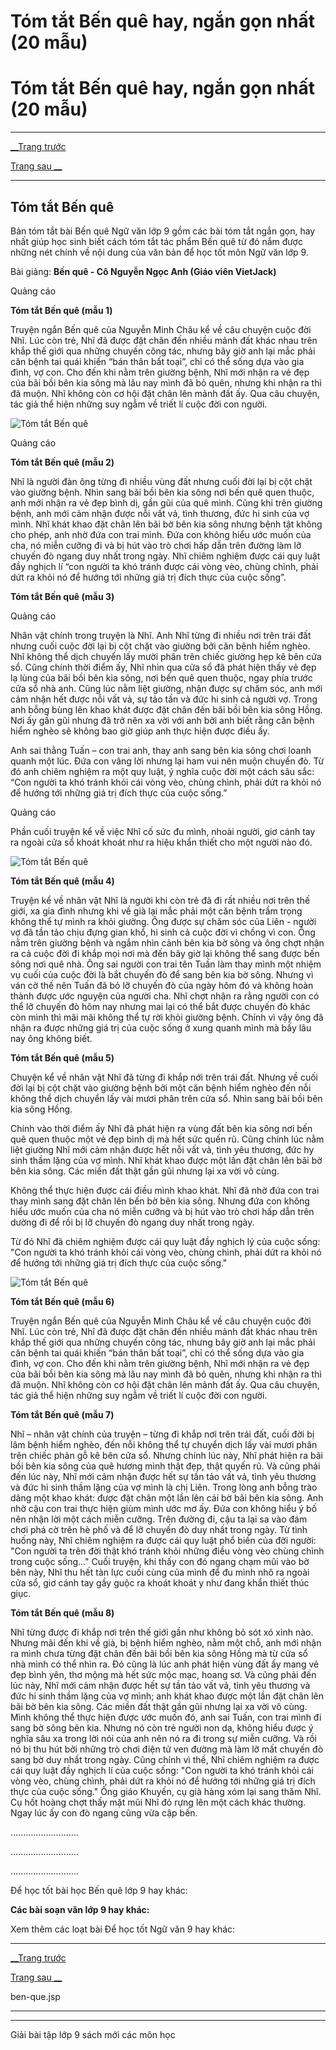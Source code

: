 # Tóm tắt Bến quê hay, ngắn gọn nhất (20 mẫu)

# Tóm tắt Bến quê hay, ngắn gọn nhất (20 mẫu)

* * *

[__Trang trước](https://vietjack.com/soan-van-lop-9/ben-que.jsp)

[Trang sau __](https://vietjack.com/soan-van-lop-9/ben-que.jsp)

* * *

## Tóm tắt Bến quê

Bản tóm tắt bài Bến quê Ngữ văn lớp 9 gồm các bài tóm tắt ngắn gọn, hay nhất giúp học sinh biết cách tóm tắt tác phẩm Bến quê từ đó nắm được những nét chính về nội dung của văn bản để học tốt môn Ngữ văn lớp 9.

Bài giảng: **Bến quê - Cô Nguyễn Ngọc Anh (Giáo viên VietJack)**

Quảng cáo

**Tóm tắt Bến quê (mẫu 1)**

Truyện ngắn Bến quê của Nguyễn Minh Châu kể về câu chuyện cuộc đời Nhĩ. Lúc còn trẻ, Nhĩ đã được đặt chân đến nhiều mảnh đất khác nhau trên khắp thế giới qua những chuyến công tác, nhưng bây giờ anh lại mắc phải căn bệnh tai quái khiến “bán thân bất toại”, chỉ có thể sống dựa vào gia đình, vợ con. Cho đến khi nằm trên giường bệnh, Nhĩ mới nhận ra vẻ đẹp của bãi bồi bên kia sông mà lâu nay mình đã bỏ quên, nhưng khi nhận ra thì đã muộn. Nhĩ không còn cơ hội đặt chân lên mảnh đất ấy. Qua câu chuyện, tác giả thể hiện những suy ngẫm về triết lí cuộc đời con người.

![Tóm tắt Bến quê](https://vietjack.com/soan-van-lop-9/images/tom-tat-ben-que-abs1.png)

Quảng cáo

**Tóm tắt Bến quê (mẫu 2)**

Nhĩ là người đàn ông từng đi nhiều vùng đất nhưng cuối đời lại bị cột chặt vào giường bệnh. Nhìn sang bãi bồi bên kia sông nơi bến quê quen thuộc, anh mới nhận ra vẻ đẹp bình dị, gần gũi của quê mình. Cũng khi trên giường bệnh, anh mới cảm nhận được nỗi vất vả, tình thương, đức hi sinh của vợ mình. Nhĩ khát khao đặt chân lên bãi bờ bên kia sông nhưng bệnh tật không cho phép, anh nhờ đứa con trai mình. Đứa con không hiểu ước muốn của cha, nó miễn cưỡng đi và bị hút vào trò chơi hấp dẫn trên đường làm lỡ chuyến đò ngang duy nhất trong ngày. Nhĩ chiêm nghiệm được cái quy luật đầy nghịch lí “con người ta khó tránh được cái vòng vèo, chùng chình, phải dứt ra khỏi nó để hướng tới những giá trị đích thực của cuộc sống”.

**Tóm tắt Bến quê (mẫu 3)**

Quảng cáo

Nhân vật chính trong truyện là Nhĩ. Anh Nhĩ từng đi nhiều nơi trên trái đất nhưng cuối cuộc đời lại bị cột chặt vào giường bởi căn bệnh hiểm nghèo. Nhĩ không thể dịch chuyển lấy mười phân trên chiếc giường hẹp kê bên cửa sổ. Cũng chính thời điểm ấy, Nhĩ nhìn qua cửa sổ đã phát hiện thấy vẻ đẹp lạ lùng của bãi bồi bên kia sông, nơi bến quê quen thuộc, ngay phía trước cửa sổ nhà anh. Cũng lúc nằm liệt giường, nhận được sự chăm sóc, anh mới cảm nhận hết được nỗi vất vả, sự tảo tần và đức hi sinh cả người vợ. Trong anh bỗng bùng lên khao khát được đặt chân đến bãi bồi bên kia sông Hồng. Nơi ấy gần gũi nhưng đã trở nên xa vời với anh bởi anh biết rằng căn bệnh hiểm nghèo sẽ không bao giờ giúp anh thực hiện được điều ấy.

Anh sai thằng Tuấn – con trai anh, thay anh sang bên kia sông chơi loanh quanh một lúc. Đứa con vâng lời nhưng lại ham vui nên muộn chuyến đò. Từ đó anh chiêm nghiệm ra một quy luật, ý nghĩa cuộc đời một cách sâu sắc: “Con người ta khó tránh khỏi cái vòng vèo, chùng chình, phải dứt ra khỏi nó để hướng tới những giá trị đích thực của cuộc sống.”

Quảng cáo

Phần cuối truyện kể về việc Nhĩ cố sức đu mình, nhoài người, giơ cánh tay ra ngoài cửa sổ khoát khoát như ra hiệu khẩn thiết cho một người nào đó.

![Tóm tắt Bến quê](https://vietjack.com/soan-van-lop-9/images/tom-tat-ben-que-abs2.png)

**Tóm tắt Bến quê (mẫu 4)**

Truyện kể về nhân vật Nhĩ là người khi còn trẻ đã đi rất nhiều nơi trên thế giới, xa gia đình nhưng khi về già lại mắc phải một căn bệnh trầm trọng không thể tự mình ra khỏi giường. Ông được sự chăm sóc của Liên - người vợ đã tần tảo chịu đựng gian khổ, hi sinh cả cuộc đời vì chồng vì con. Ông nằm trên giường bệnh và ngắm nhìn cảnh bên kia bờ sông và ông chợt nhận ra cả cuộc đời đi khắp mọi nơi mà đến bây giờ lại không thể sang được bến sông nơi quê nhà. Ông sai người con trai tên Tuấn làm thay mình một nhiệm vụ cuối của cuộc đời là bắt chuyến đò để sang bên kia bờ sông. Nhưng vì ván cờ thế nên Tuấn đã bỏ lỡ chuyến đò của ngày hôm đó và không hoàn thành được ước nguyện của người cha. Nhĩ chợt nhận ra rằng người con có thể lỡ chuyến đò hôm nay nhưng mai lại có thể bắt được chuyến đò khác còn mình thì mãi mãi không thể tự rời khỏi giường bệnh. Chính vì vậy ông đã nhận ra được những giá trị của cuộc sống ở xung quanh mình mà bấy lâu nay ông không biết.

**Tóm tắt Bến quê (mẫu 5)**

Chuyện kể về nhân vật Nhĩ đã từng đi khắp nới trên trái đất. Nhưng về cuối đời lại bị cột chặt vào giường bệnh bởi một căn bệnh hiểm nghèo đến nỗi không thể dịch chuyển lấy vài mươi phân trên cửa sổ. Nhìn sang bãi bồi bên kia sông Hồng. 

Chính vào thời điểm ấy Nhĩ đã phát hiện ra vùng đất bên kia sông nơi bến quê quen thuộc một vẻ đẹp bình dị mà hết sức quến rũ. Cũng chính lúc nằm liệt giường Nhĩ mới cảm nhận được hết nỗi vất vả, tình yêu thương, đức hy sinh thầm lặng của vợ mình. Nhĩ khát khao được một lần đặt chân lên bãi bờ bên kia sông. Các miền đất thật gần gũi nhưng lại xa vời vô cùng. 

Không thể thực hiện được cái điều mình khao khát. Nhĩ đã nhờ đứa con trai thay mình sang đặt chân lên bến bờ bên kia sông. Nhưng đứa con không hiểu ước muốn của cha nó miễn cưỡng và bị hút vào trò chơi hấp dẫn trên dường đi để rồi bị lỡ chuyến đò ngang duy nhất trong ngày. 

Từ đó Nhĩ đã chiêm nghiệm được cái quy luật đầy nghịch lý của cuộc sống: "Con người ta khó tránh khỏi cái vòng vèo, chùng chình, phải dứt ra khỏi nó để hướng tới những giá trị đích thực của cuộc sống." 

![Tóm tắt Bến quê](https://vietjack.com/soan-van-lop-9/images/tom-tat-ben-que-abs3.png)

**Tóm tắt Bến quê (mẫu 6)**

Truyện ngắn Bến quê của Nguyễn Minh Châu kể về câu chuyện cuộc đời Nhĩ. Lúc còn trẻ, Nhĩ đã được đặt chân đến nhiều mảnh đất khác nhau trên khắp thế giới qua những chuyến công tác, nhưng bây giờ anh lại mắc phải căn bệnh tai quái khiến “bán thân bất toại”, chỉ có thể sống dựa vào gia đình, vợ con. Cho đến khi nằm trên giường bệnh, Nhĩ mới nhận ra vẻ đẹp của bãi bồi bên kia sông mà lâu nay mình đã bỏ quên, nhưng khi nhận ra thì đã muộn. Nhĩ không còn cơ hội đặt chân lên mảnh đất ấy. Qua câu chuyện, tác giả thể hiện những suy ngẫm về triết lí cuộc đời con người.

**Tóm tắt Bến quê (mẫu 7)**

Nhĩ – nhân vật chính của truyện – từng đi khắp nơi trên trái đất, cuối đời bị lâm bệnh hiểm nghèo, đến nỗi không thể tự chuyển dịch lấy vài mươi phân trên chiếc phản gỗ kê bên cửa sổ. Nhưng chính lúc này, Nhĩ phát hiện ra bãi bồi bên kia sông của quê hương mình thật đẹp, thật quyến rũ. Và cũng phải đến lúc này, Nhĩ mới cảm nhận được hết sự tần tảo vất vả, tình yêu thương và đức hi sinh thầm lặng của vợ mình là chị Liên. Trong lòng anh bỗng trào dâng một khao khát: được đặt chân một lần lên cái bờ bãi bên kia sông. Anh nhờ cậu con trai thực hiện giùm mình ước mơ ấy. Đứa con không hiểu ý bố nên nhận lời một cách miễn cưỡng. Trên đường đi, cậu ta lại sa vào đám chơi phá cờ trên hè phố và để lỡ chuyến đò duy nhất trong ngày. Từ tình huống này, Nhĩ chiêm nghiệm ra được cái quy luật phổ biến của đời người: "Con người ta trên đời thật khó tránh khỏi những điều vòng vèo chùng chình trong cuộc sống…" Cuối truyện, khi thấy con đó ngang chạm mũi vào bờ bên này, Nhĩ thu hết tàn lực cuối cùng của mình để đu mình nhô ra ngoài cửa sổ, giơ cánh tay gầy guộc ra khoát khoát y như đang khẩn thiết thúc giục.

**Tóm tắt Bến quê (mẫu 8)**

Nhĩ từng được đi khắp nơi trên thế giới gần như không bỏ sót xó xỉnh nào. Nhưng mãi đến khi về già, bị bệnh hiểm nghèo, nằm một chỗ, anh mới nhận ra mình chưa từng đặt chân đến bãi bồi bên kia sông Hồng mà từ cửa sổ nhà mình có thể nhìn ra. Đó cũng là lúc anh phát hiện vùng đất ấy mang vẻ đẹp bình yên, thơ mộng mà hết sức mộc mạc, hoang sơ. Và cũng phải đến lúc này, Nhĩ mới cảm nhận được hết sự tần tảo vất vả, tình yêu thương và đức hi sinh thầm lặng của vợ mình; anh khát khao được một lần đặt chân lên bãi bờ bên kia sông. Các miền đất thật gần gũi nhưng lại xa vời vô cùng. Mình không thể thực hiện được ước muốn đó, anh sai Tuấn, con trai mình đi sang bờ sông bên kia. Nhưng nó còn trẻ người non dạ, không hiểu được ý nghĩa sâu xa trong lời nói của anh nên nó ra đi trong sự miễn cưỡng. Và rồi nó bị thu hút bởi những trò chơi điện tử ven đường mà làm lỡ mất chuyến đò sang bờ duy nhất trong ngày. Cũng chính vì thế, Nhĩ chiêm nghiệm ra được cái quy luật đầy nghịch lí của cuộc sống: "Con người ta khó tránh khỏi cái vòng vèo, chùng chình, phải dứt ra khỏi nó để hướng tới những giá trị đích thực của cuộc sống." Ông giáo Khuyến, cụ già hàng xóm lại sang thăm Nhĩ. Cụ hốt hoàng chợt thấy mặt mũi Nhĩ đỏ rựng lên một cách khác thường. Ngay lúc ấy con đò ngang cũng vừa cập bến.

...........................

...........................

...........................

Để học tốt bài học Bến quê lớp 9 hay khác:

**Các bài soạn văn lớp 9 hay khác:**

Xem thêm các loạt bài Để học tốt Ngữ văn 9 hay khác:

* * *

[__Trang trước](https://vietjack.com/soan-van-lop-9/ben-que.jsp)

[Trang sau __](https://vietjack.com/soan-van-lop-9/ben-que.jsp)

ben-que.jsp

* * *

* * *

Giải bài tập lớp 9 sách mới các môn học
